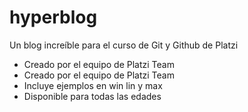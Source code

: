 # hyperblog
Un blog increíble para el curso de Git y Github de Platzi 
* Creado por el equipo de Platzi Team
* Creado por el equipo de Platzi Team 
* Incluye ejemplos en win lin y max
* Disponible para todas las edades
